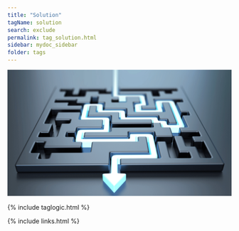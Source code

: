 ```yaml
---
title: "Solution"
tagName: solution
search: exclude
permalink: tag_solution.html
sidebar: mydoc_sidebar
folder: tags
---
```


![Structured Canvases - Business](media/solution_001.png)
 
{% include taglogic.html %}

{% include links.html %}